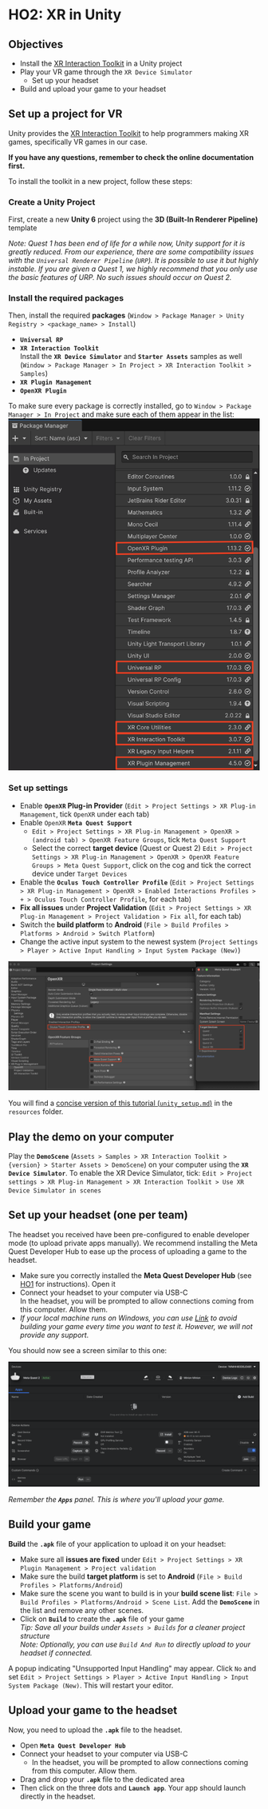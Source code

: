 # HO2: XR in Unity

## Objectives
- Install the [XR Interaction Toolkit](https://docs.unity3d.com/Packages/com.unity.xr.interaction.toolkit@3.0/manual/index.html) in a Unity project
- Play your VR game through the `XR Device Simulator`
  - Set up your headset
- Build and upload your game to your headset

## Set up a project for VR
Unity provides the [XR Interaction Toolkit](https://docs.unity3d.com/Packages/com.unity.xr.interaction.toolkit@3.0/manual/index.html) to help programmers making XR games, specifically VR games in our case.

**If you have any questions, remember to check the online documentation first.**

To install the toolkit in a new project, follow these steps:

### Create a Unity Project
First, create a new **Unity 6** project using the **3D (Built-In Renderer Pipeline)** template  

_Note: Quest 1 has been end of life for a while now, Unity support for it is greatly reduced. From our experience, there are some compatibility issues with the `Universal Renderer Pipeline` (`URP`). It is possible to use it but highly instable. If you are given a Quest 1, we highly recommend that you only use the basic features of URP. No such issues should occur on Quest 2._ 

### Install the required packages
Then, install the required **packages** (`Window > Package Manager > Unity Registry > <package_name> > Install`)
- **`Universal RP`**
- **`XR Interaction Toolkit`**  
  Install the **`XR Device Simulator`** and **`Starter Assets`** samples as well (`Window > Package Manager > In Project > XR Interaction Toolkit > Samples`)
- **`XR Plugin Management`**
- **`OpenXR Plugin`**

To make sure every package is correctly installed, go to `Window > Package Manager > In Project` and make sure each of them appear in the list:
![`Package Manager > In Project`](./figures/package_manager.png)

### Set up settings
- Enable **`OpenXR` Plug-in Provider** (`Edit > Project Settings > XR Plug-in Management`, tick `OpenXR` under each tab)
- Enable `OpenXR` **`Meta Quest Support`** 
  - `Edit > Project Settings > XR Plug-in Management > OpenXR > (android tab) > OpenXR Feature Groups`, tick `Meta Quest Support`
  - Select the correct **target device** (Quest or Quest 2) `Edit > Project Settings > XR Plug-in Management > OpenXR > OpenXR Feature Groups > Meta Quest Support`, click on the cog and tick the correct device under `Target Devices`
- Enable the **`Oculus Touch Controller Profile`** (`Edit > Project Settings > XR Plug-in Management > OpenXR > Enabled Interactions Profiles > + > Oculus Touch Controller Profile`, for each tab)
- **Fix all issues** under **Project Validation** (`Edit > Project Settings > XR Plug-in Management > Project Validation > Fix all`, for each tab)
- Switch the **build platform** to **Android** (`File > Build Profiles > Platforms > Android > Switch Platform`)
- Change the active input system to the newest system (`Project Settings > Player > Active Input Handling > Input System Package (New)`)

![`Project Settings > XR Plug-In Management > OpenXR`](./figures/project_settings.png)

You will find a [concise version of this tutorial (`unity_setup.md`)](../resources/unity_setup.md) in the `resources` folder.

## Play the demo on your computer
Play the **`DemoScene`** (`Assets > Samples > XR Interaction Toolkit > {version} > Starter Assets > DemoScene`) on your computer using the **`XR Device Simulator`**. To enable the XR Device Simulator, tick: `Edit > Project settings > XR Plug-in Management > XR Interaction Toolkit > Use XR Device Simulator in scenes`

## Set up your headset (one per team)
The headset you received have been pre-configured to enable developer mode (to upload private apps manually). We recommend installing the Meta Quest Developer Hub to ease up the process of uploading a game to the headset.

- Make sure you correctly installed the **Meta Quest Developer Hub** (see [HO1](./ho1.md) for instructions). Open it
- Connect your headset to your computer via USB-C  
  In the headset, you will be prompted to allow connections coming from this computer. Allow them.
- _If your local machine runs on Windows, you can use [Link](https://www.meta.com/en-gb/help/quest/articles/headsets-and-accessories/oculus-link/connect-with-air-link/) to avoid building your game every time you want to test it. However, we will not provide any support._

You should now see a screen similar to this one: 

![MQDH Headset Active Screen](./figures/mqdh_headset_active.png)

_Remember the **`Apps`** panel. This is where you'll upload your game._

## Build your game
**Build** the **`.apk`** file of your application to upload it on your headset:

- Make sure all **issues are fixed** under `Edit > Project Settings > XR Plugin Management > Project validation`
- Make sure the build **target platform** is set to **Android** (`File > Build Profiles > Platforms/Android`)
- Make sure the scene you want to build is in your **build scene list**: `File > Build Profiles > Platforms/Android > Scene List`. Add the **`DemoScene`** in the list and remove any other scenes.
- Click on **`Build`** to create the **`.apk`** file of your game  
  _Tip: Save all your builds under `Assets > Builds` for a cleaner project structure_  
  _Note: Optionally, you can use `Build And Run` to directly upload to your headset if connected._  

A popup indicating "Unsupported Input Handling" may appear. Click `No` and set `Edit > Project Settings > Player > Active Input Handling > Input System Package (New)`. This will restart your editor.

## Upload your game to the headset 
Now, you need to upload the **`.apk`** file to the headset.

- Open **`Meta Quest Developer Hub`**
- Connect your headset to your computer via USB-C
  - In the headset, you will be prompted to allow connections coming from this computer. Allow them.
- Drag and drop your **`.apk`** file to the dedicated area
- Then click on the three dots and **`Launch app`**. Your app should launch directly in the headset. 

